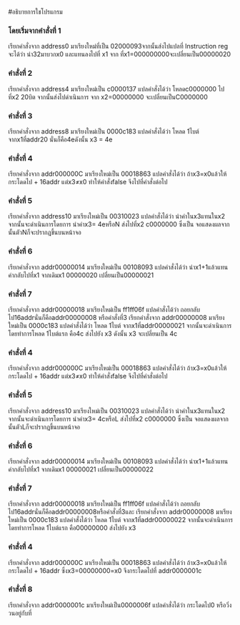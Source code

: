 #อธิบายการใชโปรแกรม

### โดยเริ่มจากคำสั่งที่ 1

  เรียกคำสั่งจาก address0 มาเรียงใหม่ที่เป็น 02000093จากนั้นส่งไปแปลที่ Instruction reg จะได้ว่า นำ32มาบวกx0 และแทนลงไปที่ x1 จาก ที่x1=000000000จะเปลี่ยนเป็น00000020

### คำสั่งที่ 2

  เรียกคำสั่งจาก address4 มาเรียงใหม่เป็น c0000137 แปลคำสั่งได้ว่า โหลดc0000000 ไปที่x2 20บิต จากนั้นส่งไปดำเนินการ จาก x2=00000000 จะเปลี่ยนเป็นC0000000
  
### คำสั่งที่ 3

  เรียกคำสั่งจาก address8 มาเรียงใหม่เป็น 0000c183 แปลคำสั่งได้ว่า โหลด 1ไบต์ จากx1ที่addr20 นั่นก็คือ4eดังนั้น x3 = 4e
  
### คำสั่งที่ 4

  เรียกคำสั่งจาก addr000000C มาเรียงใหม่เป็น 00018863 แปลคำสั่งได้ว่า ถ้าx3=x0แล้วให้กระโดดไป + 16addr แต่x3≠x0 ทำให้คำสั่งfalse จึงไปที่คำสั่งต่อไป
  
### คำสั่งที่ 5

  เรียกคำสั่งจาก address10 มาเรียงใหม่เป็น 00310023 แปลคำสั่งได้ว่า นำค่าในx3แทนในx2 จากนั้นจะดำเนินการโดยการ นำค่าx3= 4eหรือN ส่งไปที่x2 c0000000 ซึ่งเป็น จอแสดงผลจากนั้นตัวNก็จะปรากฎขึ้นบนหน้าจอ
  
### คำสั่งที่ 6

  เรียกคำสั่งจาก addr00000014 มาเรียงใหม่เป็น 00108093 แปลคำสั่งได้ว่า นำx1+1แล้วแทนค่ากลับไปที่x1 จากเดิมx1 00000020 เปลี่ยนเป็น00000021
  
### คำสั่งที่ 7

  เรียกคำสั่งจาก addr00000018 มาเรียงใหม่เป็น ff1ff06f แปลคำสั่งได้ว่า ถอยกลับไป16addrนั่นก็คือaddr00000008  หรือคำสั่งที่3 เรียกคำสั่งจาก addr00000008 มาเรียงใหม่เป็น 0000c183 แปลคำสั่งได้ว่า โหลด 1ไบต์ จากx1ที่addr00000021 จากนั้นจะดำเนินการโดยทำการโหลด 1ไบต์แรก คือ4c ส่งไปยัง x3 ดังนั้น x3 จะเปลี่ยนเป็น 4c
  
### คำสั่งที่ 4

  เรียกคำสั่งจาก addr000000C มาเรียงใหม่เป็น 00018863 แปลคำสั่งได้ว่า ถ้าx3=x0แล้วให้กระโดดไป + 16addr แต่x3≠x0 ทำให้คำสั่งfalse จึงไปที่คำสั่งต่อไป
  
### คำสั่งที่ 5

  เรียกคำสั่งจาก address10 มาเรียงใหม่เป็น 00310023 แปลคำสั่งได้ว่า นำค่าในx3แทนในx2 จากนั้นจะดำเนินการโดยการ นำค่าx3= 4cหรือL ส่งไปที่x2 c0000000 ซึ่งเป็น จอแสดงผลจากนั้นตัวLก็จะปรากฎขึ้นบนหน้าจอ
  
### คำสั่งที่ 6

  เรียกคำสั่งจาก addr00000014 มาเรียงใหม่เป็น 00108093 แปลคำสั่งได้ว่า นำx1+1แล้วแทนค่ากลับไปที่x1 จากเดิมx1 00000021 เปลี่ยนเป็น00000022
  
### คำสั่งที่ 7

  เรียกคำสั่งจาก addr00000018 มาเรียงใหม่เป็น ff1ff06f แปลคำสั่งได้ว่า ถอยกลับไป16addrนั่นก็คือaddr00000008หรือคำสั่งที่3และ เรียกคำสั่งจาก addr00000008 มาเรียงใหม่เป็น 0000c183 แปลคำสั่งได้ว่า โหลด 1ไบต์ จากx1ที่addr00000022 จากนั้นจะดำเนินการโดยทำการโหลด 1ไบต์แรก คือ00000000 ส่งไปยัง x3
  
### คำสั่งที่ 4

  เรียกคำสั่งจาก addr000000C มาเรียงใหม่เป็น 00018863 แปลคำสั่งได้ว่า ถ้าx3=x0แล้วให้กระโดดไป + 16addr ซึ่งx3=00000000=x0 จึงกระโดดไปที่ addr0000001c
  
### คำสั่งที่ 8

  เรียกคำสั่งจาก addr0000001c มาเรียงใหม่เป็น0000006f แปลคำสั่งได้ว่า กระโดดไป0 หรือวิ่งวนอยู่กับที่

